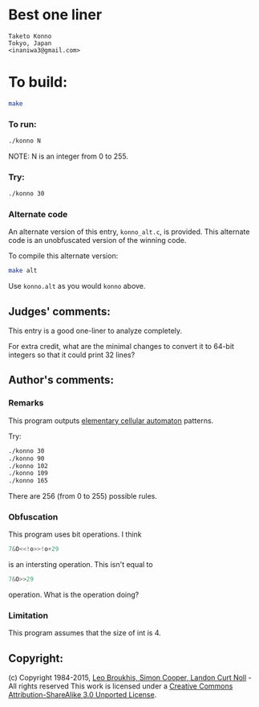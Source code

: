 # Best one liner

    Taketo Konno  
    Tokyo, Japan  
    <inaniwa3@gmail.com>  

# To build:

```sh
make
```

### To run:

```sh
./konno N
```

NOTE: N is an integer from 0 to 255.

### Try:

```sh
./konno 30
```

### Alternate code

An alternate version of this entry, `konno_alt.c`, is provided.
This alternate code is an unobfuscated version of the winning code.

To compile this alternate version:

```sh
make alt
```

Use `konno.alt` as you would `konno` above.

## Judges' comments:

This entry is a good one-liner to analyze completely.

For extra credit, what are the minimal changes to convert it to
64-bit integers so that it could print 32 lines?

## Author's comments:

### Remarks

This program outputs [elementary cellular automaton](http://mathworld.wolfram.com/ElementaryCellularAutomaton.html) patterns.

Try:

```sh
./konno 30
./konno 90
./konno 102
./konno 109
./konno 165
```

There are 256 (from 0 to 255) possible rules.

### Obfuscation

This program uses bit operations. I think

```c
7&O<<!o>>!o+29
```

is an intersting operation. This isn't equal to

```c
7&O>>29
```

operation. What is the operation doing?

### Limitation

This program assumes that the size of int is 4.

## Copyright:

(c) Copyright 1984-2015, [Leo Broukhis, Simon Cooper, Landon Curt Noll][judges] - All rights reserved
This work is licensed under a [Creative Commons Attribution-ShareAlike 3.0 Unported License][cc].

[judges]: http://www.ioccc.org/judges.html
[cc]: http://creativecommons.org/licenses/by-sa/3.0/
